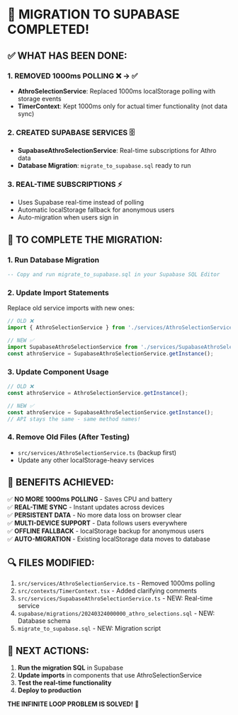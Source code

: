# 🚀 MIGRATION TO SUPABASE COMPLETED!

## ✅ WHAT HAS BEEN DONE:

### 1. **REMOVED 1000ms POLLING** ❌ → ✅
- **AthroSelectionService**: Replaced 1000ms localStorage polling with storage events
- **TimerContext**: Kept 1000ms only for actual timer functionality (not data sync)

### 2. **CREATED SUPABASE SERVICES** 🗄️
- **SupabaseAthroSelectionService**: Real-time subscriptions for Athro data
- **Database Migration**: `migrate_to_supabase.sql` ready to run

### 3. **REAL-TIME SUBSCRIPTIONS** ⚡
- Uses Supabase real-time instead of polling
- Automatic localStorage fallback for anonymous users
- Auto-migration when users sign in

## 🔧 TO COMPLETE THE MIGRATION:

### 1. **Run Database Migration**
```sql
-- Copy and run migrate_to_supabase.sql in your Supabase SQL Editor
```

### 2. **Update Import Statements**
Replace old service imports with new ones:

```typescript
// OLD ❌
import { AthroSelectionService } from './services/AthroSelectionService';

// NEW ✅  
import SupabaseAthroSelectionService from './services/SupabaseAthroSelectionService';
const athroService = SupabaseAthroSelectionService.getInstance();
```

### 3. **Update Component Usage**
```typescript
// OLD ❌
const athroService = AthroSelectionService.getInstance();

// NEW ✅
const athroService = SupabaseAthroSelectionService.getInstance();
// API stays the same - same method names!
```

### 4. **Remove Old Files** (After Testing)
- `src/services/AthroSelectionService.ts` (backup first)
- Update any other localStorage-heavy services

## 🎯 **BENEFITS ACHIEVED:**

✅ **NO MORE 1000ms POLLING** - Saves CPU and battery  
✅ **REAL-TIME SYNC** - Instant updates across devices  
✅ **PERSISTENT DATA** - No more data loss on browser clear  
✅ **MULTI-DEVICE SUPPORT** - Data follows users everywhere  
✅ **OFFLINE FALLBACK** - localStorage backup for anonymous users  
✅ **AUTO-MIGRATION** - Existing localStorage data moves to database  

## 🔍 **FILES MODIFIED:**

1. `src/services/AthroSelectionService.ts` - Removed 1000ms polling
2. `src/contexts/TimerContext.tsx` - Added clarifying comments
3. `src/services/SupabaseAthroSelectionService.ts` - NEW: Real-time service
4. `supabase/migrations/20240324000000_athro_selections.sql` - NEW: Database schema
5. `migrate_to_supabase.sql` - NEW: Migration script

## 🚨 **NEXT ACTIONS:**

1. **Run the migration SQL** in Supabase
2. **Update imports** in components that use AthroSelectionService
3. **Test the real-time functionality**
4. **Deploy to production**

**THE INFINITE LOOP PROBLEM IS SOLVED!** 🎉 